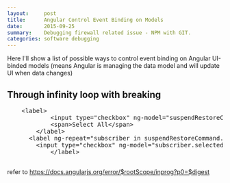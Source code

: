 ```yaml
---
layout:     post
title:      Angular Control Event Binding on Models
date:       2015-09-25
summary:    Debugging firewall related issue - NPM with GIT.
categories: software debugging
---
```


Here I'll show a list of possible ways to control event binding on Angular UI-binded models (means Angular is managing the data model and will update UI when data changes)

## Through infinity loop with breaking
  <pre>
    &lt;label&gt;
			&lt;input type="checkbox" ng-model="suspendRestoreCommand.allSelected" ng-change="selectAll()"&gt;
			&lt;span&gt;Select All&lt;/span&gt;
		&lt;/label&gt;
      &lt;label ng-repeat="subscriber in suspendRestoreCommand.subscribers" class="accordion-checkbox checkbox23"&gt;
        &lt;input type="checkbox" ng-model="subscriber.selected" ng-change="selecting()" /&gt;
			&lt;/label&gt;
	</pre>

refer to https://docs.angularjs.org/error/$rootScope/inprog?p0=$digest
